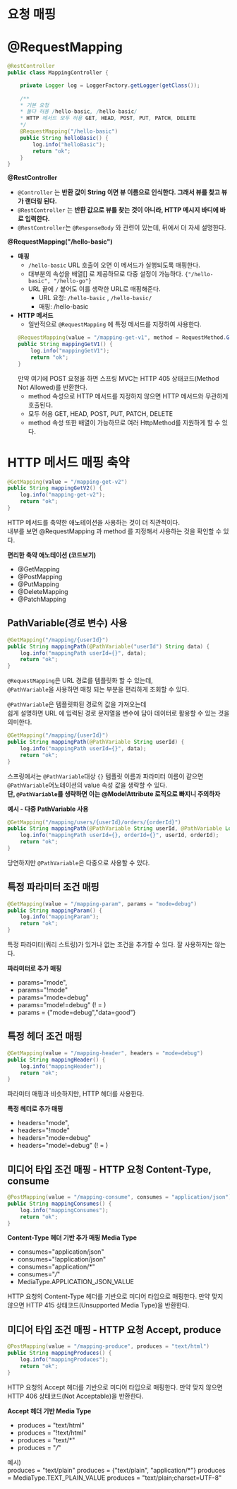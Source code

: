 요청 매핑
==========
# @RequestMapping
```java
@RestController
public class MappingController {

    private Logger log = LoggerFactory.getLogger(getClass());
    
    /**
    * 기본 요청
    * 둘다 허용 /hello-basic, /hello-basic/
    * HTTP 메서드 모두 허용 GET, HEAD, POST, PUT, PATCH, DELETE
    */
    @RequestMapping("/hello-basic")
    public String helloBasic() {
        log.info("helloBasic");
        return "ok";
    }
}
```
    
**@RestController**  
* `@Controller` 는 **반환 값이 String 이면 뷰 이름으로 인식한다. 그래서 뷰를 찾고 뷰가 랜더링 된다.**   
* `@RestController` 는 **반환 값으로 뷰를 찾는 것이 아니라, HTTP 메시지 바디에 바로 입력한다.**    
* `@RestController`는 `@ResponseBody` 와 관련이 있는데, 뒤에서 더 자세 설명한다.
      
**@RequestMapping("/hello-basic")**  
* **매핑**
    * `/hello-basic` URL 호출이 오면 이 메서드가 실행되도록 매핑한다.
    * 대부분의 속성을 배열[] 로 제공하므로 다중 설정이 가능하다. `{"/hello-basic", "/hello-go"}`
    * URL 끝에 `/` 붙어도 이를 생략한 URL로 매핑해준다.  
        * URL 요청: `/hello-basic` , `/hello-basic/`
        * 매핑: /hello-basic  
* **HTTP 메서드**  
    * 일반적으로 `@RequestMapping` 에 특정 메서드를 지정하여 사용한다.  
    ```java
    @RequestMapping(value = "/mapping-get-v1", method = RequestMethod.GET)
    public String mappingGetV1() {
        log.info("mappingGetV1");
        return "ok";
    } 
    ```
    만약 여기에 POST 요청을 하면 스프링 MVC는 HTTP 405 상태코드(Method Not Allowed)를 반환한다.   
    * method 속성으로 HTTP 메서드를 지정하지 않으면 HTTP 메서드와 무관하게 호출된다.
    * 모두 허용 GET, HEAD, POST, PUT, PATCH, DELETE
    * method 속성 또한 배열이 가능하므로 여러 HttpMethod를 지원하게 할 수 있다.    
   
# HTTP 메서드 매핑 축약
  
```java
@GetMapping(value = "/mapping-get-v2")
public String mappingGetV2() {
    log.info("mapping-get-v2");
    return "ok";
}
```

HTTP 메서드를 축약한 애노테이션을 사용하는 것이 더 직관적이다.           
내부를 보면 @RequestMapping 과 method 를 지정해서 사용하는 것을 확인할 수 있다.      

**편리한 축약 애노테이션 (코드보기)**
* @GetMapping
* @PostMapping
* @PutMapping
* @DeleteMapping
* @PatchMapping

## PathVariable(경로 변수) 사용

```java
@GetMapping("/mapping/{userId}")
public String mappingPath(@PathVariable("userId") String data) {
    log.info("mappingPath userId={}", data);
    return "ok";
}
```
`@RequestMapping`은 URL 경로를 템플릿화 할 수 있는데,     
`@PathVariable`을 사용하면 매칭 되는 부분을 편리하게 조회할 수 있다.     
     
`@PathVariable`은 템플릿화된 경로의 값을 가져오는데       
쉽게 설명하면 URL 에 입력된 경로 문자열을 변수에 담아 데이터로 활용할 수 있는 것을 의미한다.       
        
```java
@GetMapping("/mapping/{userId}")
public String mappingPath(@PathVariable String userId) {
    log.info("mappingPath userId={}", data);
    return "ok";
}
```
스프링에서는 `@PathVariable`대상 `{}` 템플릿 이름과 파라미터 이름이 같으면        
`@PathVariable`어노테이션의 value 속성 값을 생략할 수 있다.                          
**단, `@PathVariable`를 생략하면 이는 @ModelAttribute 로직으로 빠지니 주의하자**            
  

**예시 - 다중 PathVariable 사용**
```java
@GetMapping("/mapping/users/{userId}/orders/{orderId}")
public String mappingPath(@PathVariable String userId, @PathVariable Long orderId) {
    log.info("mappingPath userId={}, orderId={}", userId, orderId);
    return "ok";
}
```
당연하지만 `@PathVariable`은 다중으로 사용할 수 있다.    

## 특정 파라미터 조건 매핑   
```java
@GetMapping(value = "/mapping-param", params = "mode=debug")
public String mappingParam() {
    log.info("mappingParam");
    return "ok";
}
```
특정 파라미터(쿼리 스트링)가 있거나 없는 조건을 추가할 수 있다. 잘 사용하지는 않는다.
   
**파라미터로 추가 매핑**
* params="mode",   
* params="!mode"   
* params="mode=debug"   
* params="mode!=debug" (! = )   
* params = {"mode=debug","data=good"}     



## 특정 헤더 조건 매핑
```java
@GetMapping(value = "/mapping-header", headers = "mode=debug")
public String mappingHeader() {
    log.info("mappingHeader");
    return "ok";
}
```
파라미터 매핑과 비슷하지만, HTTP 헤더를 사용한다.  
   
**특정 헤더로 추가 매핑**   
* headers="mode",
* headers="!mode"
* headers="mode=debug"
* headers="mode!=debug" (! = )


## 미디어 타입 조건 매핑 - HTTP 요청 Content-Type, consume
 
```java
@PostMapping(value = "/mapping-consume", consumes = "application/json")
public String mappingConsumes() {
    log.info("mappingConsumes");
    return "ok";
}
```

**Content-Type 헤더 기반 추가 매핑 Media Type**
* consumes="application/json"
* consumes="!application/json"
* consumes="application/*"
* consumes="*\/*"
* MediaType.APPLICATION_JSON_VALUE


HTTP 요청의 Content-Type 헤더를 기반으로 미디어 타입으로 매핑한다.
만약 맞지 않으면 HTTP 415 상태코드(Unsupported Media Type)을 반환한다.

## 미디어 타입 조건 매핑 - HTTP 요청 Accept, produce

```java
@PostMapping(value = "/mapping-produce", produces = "text/html")
public String mappingProduces() {
    log.info("mappingProduces");
    return "ok";
}
```
HTTP 요청의 Accept 헤더를 기반으로 미디어 타입으로 매핑한다.
만약 맞지 않으면 HTTP 406 상태코드(Not Acceptable)을 반환한다.

**Accept 헤더 기반 Media Type**
* produces = "text/html"
* produces = "!text/html"
* produces = "text/*"
* produces = "*\/*"
   
예시)    
produces = "text/plain"
produces = {"text/plain", "application/*"}
produces = MediaType.TEXT_PLAIN_VALUE
produces = "text/plain;charset=UTF-8"      
     
